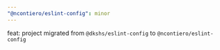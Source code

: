 ```yaml
---
"@ncontiero/eslint-config": minor
---
```


feat: project migrated from `@dkshs/eslint-config` to `@ncontiero/eslint-config`
